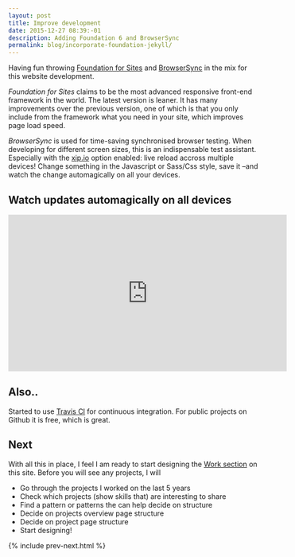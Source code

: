 ```yaml
---
layout: post
title: Improve development
date: 2015-12-27 08:39:-01
description: Adding Foundation 6 and BrowserSync
permalink: blog/incorporate-foundation-jekyll/
---
```

Having fun throwing [Foundation for Sites](http://foundation.zurb.com/sites.html) and [BrowserSync](https://www.browsersync.io/) in the mix for this website development.

<em>Foundation for Sites</em> claims to be the most advanced responsive front-end framework in the world. The latest version is leaner. It has many improvements over the previous version, one of which is that you only include from the framework what you need in your site, which improves page load speed.

<em>BrowserSync</em> is used for time-saving synchronised browser testing. When developing for different screen sizes, this is an indispensable test assistant. Especially with the [xip.io](http://xip.io/) option enabled: live reload accross multiple devices! Change something in the Javascript or Sass/Css style, save it –and watch the change automagically on all your devices.

<h2 class="subheader">Watch updates automagically on all devices</h2>
<div class="flex-video">
  <iframe width="560" height="315" src="https://www.youtube.com/embed/heNWfzc7ufQ?rel=0&amp;showinfo=0&amp;start=250" frameborder="0" allowfullscreen></iframe>
</div>

<h2 class="subheader">Also..</h2>

Started to use [Travis CI](https://travis-ci.com/) for continuous integration. For public projects on Github it is free, which is great.

<h2 class="subheader">Next</h2>

With all this in place, I feel I am ready to start designing the [Work section](/work/) on this site. Before you will see any projects, I will

* Go through the projects I worked on the last 5 years
* Check which projects (show skills that) are interesting to share
* Find a pattern or patterns the can help decide on structure
* Decide on projects overview page structure
* Decide on project page structure
* Start designing!

{% include prev-next.html %}
